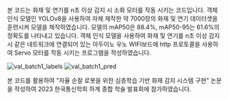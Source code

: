 본 코드는 화재 및 연기를 n초 이상 감지 시 소화 모터를 작동 시키는 코드입니다.
객체 인식 모델인 YOLOv8을 사용하여 자체 제작한 약 7000장의 화재 및 연기 데이터셋을 훈련시켜 모델을 제작하였습니다. 
모델의 mAP50은 88.4%, mAP50-95는 61.6%의 정확도를 나타내고 있습니다.
객체 인식 모델을 사용하여 화재 및 연기를 n초 이상 감지 시 같은 네트워크에 연결되어 있는 아두이노 우노 WIFI보드에 http 프로토콜을 사용하여 Servo 모터를 작동 시키는 프로그램을 작성하였습니다.

![val_batch1_labels](https://github.com/sungchilll/FireDetection/assets/91365240/5f8e31f6-4fb8-4c8e-a72b-b885c692330f)
![val_batch1_pred](https://github.com/sungchilll/FireDetection/assets/91365240/4bc86400-d668-4e8e-8734-cac2f9ec74af)

본 코드를 활용하여 "자율 순찰 로봇을 위한 심층학습 기반 화재 감지 시스템 구현" 논문을 작성하여 2023 한국통신학회 하계 종합 학술 발표회에 참가하였습니다.
